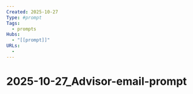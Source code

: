 ```yaml
--- 
Created: 2025-10-27
Type: #prompt
Tags:
  - prompts
Hubs:
  - "[[prompt]]"
URLs:
  -
---
```


# 2025-10-27_Advisor-email-prompt

